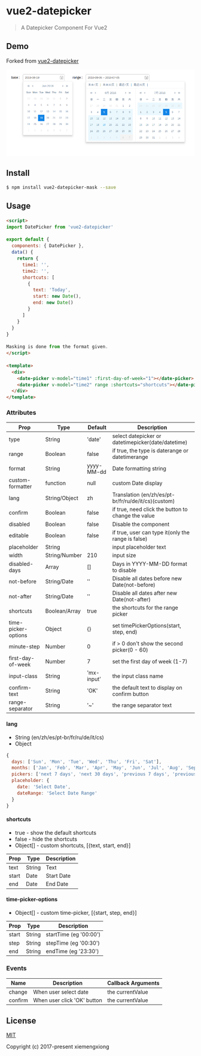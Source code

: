 # vue2-datepicker

<!-- https://github.com/Ramya-Palaniswami/vue2-datepicker-mask/blob/master/README_CN.md -->

> A Datepicker Component For Vue2

## Demo
Forked from [vue2-datepicker](<https://mengxiong10.github.io/vue2-datepicker/>)

![image](https://github.com/mengxiong10/vue2-datepicker/raw/master/screenshot/demo.PNG)

## Install

```bash
$ npm install vue2-datepicker-mask --save
```

## Usage

```html
<script>
import DatePicker from 'vue2-datepicker'

export default {
  components: { DatePicker },
  data() {
    return {
      time1: '',
      time2: '',
      shortcuts: [
        {
          text: 'Today',
          start: new Date(),
          end: new Date()
        }
      ]
    }
  }
}

Masking is done from the format given.
</script>

<template>
  <div>
    <date-picker v-model="time1" :first-day-of-week="1"></date-picker>
    <date-picker v-model="time2" range :shortcuts="shortcuts"></date-picker>
  </div>
</template>
```
### Attributes

| Prop                | Type          | Default     | Description                                         |
|---------------------|---------------|-------------|-----------------------------------------------------|
| type                | String        | 'date'      | select datepicker or datetimepicker(date/datetime)  |
| range               | Boolean       | false       | if true, the type is daterange or datetimerange     |
| format              | String        | yyyy-MM-dd  | Date formatting string                              |
| custom-formatter    | function      | null        | custom Date display                                 |
| lang                | String/Object | zh          | Translation (en/zh/es/pt-br/fr/ru/de/it/cs)(custom) |
| confirm             | Boolean       | false       | if true, need click the button to change the value  |
| disabled            | Boolean       | false       | Disable the component                               |
| editable            | Boolean       | false       | if true, user can type it(only the range is false)  |
| placeholder         | String        |             | input placeholder text                              |
| width               | String/Number | 210         | input size                                          |
| disabled-days       | Array         | []          | Days in YYYY-MM-DD format to disable                |
| not-before          | String/Date   | ''          | Disable all dates before new Date(not-before)       |
| not-after           | String/Date   | ''          | Disable all dates after new Date(not-after)         |
| shortcuts           | Boolean/Array | true        | the shortcuts for the range picker                  |
| time-picker-options | Object        | {}          | set timePickerOptions(start, step, end)             |
| minute-step         | Number        | 0           | if > 0 don't show the second picker(0 - 60)         |
| first-day-of-week   | Number        | 7           | set the first day of week (1-7)                     |
| input-class         | String        | 'mx-input'  | the input class name                                |
| confirm-text        | String        | 'OK'        | the default text to display on confirm button       |
| range-separator     | String        | '~'         | the range separator text                            |


#### lang
* String (en/zh/es/pt-br/fr/ru/de/it/cs)
* Object

```JavaScript
{
  days: ['Sun', 'Mon', 'Tue', 'Wed', 'Thu', 'Fri', 'Sat'],
  months: ['Jan', 'Feb', 'Mar', 'Apr', 'May', 'Jun', 'Jul', 'Aug', 'Sep', 'Oct', 'Nov', 'Dec'],
  pickers: ['next 7 days', 'next 30 days', 'previous 7 days', 'previous 30 days'],
  placeholder: {
    date: 'Select Date',
    dateRange: 'Select Date Range'
  }
}
```

#### shortcuts
* true -      show the default shortcuts
* false -     hide the shortcuts
* Object[] -  custom shortcuts, [{text, start, end}]

| Prop            | Type          |  Description           |
|-----------------|---------------|------------------------|
| text            | String        | Text                   |
| start           | Date          | Start Date             |
| end             | Date          | End Date               |

#### time-picker-options
* Object[] -  custom time-picker, [{start, step, end}]

| Prop            | Type          |  Description           |
|-----------------|---------------|------------------------|
| start           | String        | startTime (eg '00:00') |
| step            | String        | stepTime  (eg '00:30') |
| end             | String        | endTime   (eg '23:30') |


### Events
| Name            | Description                  |  Callback Arguments    |
|-----------------|------------------------------|------------------------|
| change          | When user select date        | the currentValue       |
| confirm         | When user click 'OK' button  | the currentValue       |

## License

[MIT](https://github.com/Ramya-Palaniswami/vue2-datepicker-mask/blob/master/LICENSE)

Copyright (c) 2017-present xiemengxiong
